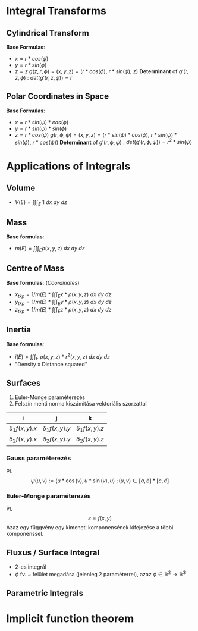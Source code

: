 # Integral Transforms
## Cylindrical Transform
**Base Formulas**:
- $x = r * cos(\phi)$
- $y = r * sin(\phi)$
- $z = z$ 
$g(z,r,\phi) = (x,y,z) = (r * cos(\phi),\ r * sin(\phi),\ z)$
**Determinant** of $g'(r,z,\phi)$ : $det(g'(r,z,\phi))=r$
## Polar Coordinates in Space
**Base Formulas**:  
- $x = r * sin(\psi) * cos(\phi)$
- $y = r * sin(\psi) * sin(\phi)$
- $z = r * cos(\psi)$ 
$g(r,\phi,\psi) = (x,y,z) = (r * sin(\psi) * cos(\phi),\ r * sin(\psi) * sin(\phi),\ r * cos(\psi))$
**Determinant** of $g'(r,\phi,\psi)$ : $det(g'(r,\phi,\psi)) = r^2 * sin(\psi)$  

# Applications of Integrals

## Volume
- $V(E) = \int \int \int_{E}\ 1\ dx\ dy\ dz$
## Mass
**Base formulas**: 
- $m(E) = \int \int \int_E \rho(x,y,z)\ dx\ dy\ dz$ 

## Centre of Mass 
**Base formulas**:  (*Coordinates*)
- $x_{tkp} = 1/m(E) * \int \int \int_E x*\rho(x,y,z)\ dx\ dy\ dz$     
- $y_{tkp} = 1/m(E) * \int \int \int_E y*\rho(x,y,z)\ dx\ dy\ dz$ 
- $z_{tkp} = 1/m(E) * \int \int \int_E z*\rho(x,y,z)\ dx\ dy\ dz$ 

## Inertia
**Base formulas**: 
- $i(E) = \int \int \int_{E}\ \rho(x,y,z) *r^2(x,y,z)\ dx\ dy\ dz$ 
- "Density x Distance squared"
## Surfaces
1. Euler-Monge paraméterezés
2. Felszín menti norma kiszámítása vektoriális szorzattal

| i                  | j                  | k                  |
| ------------------ | ------------------ | ------------------ |
| $\delta_1f(x,y).x$ | $\delta_1f(x,y).y$ | $\delta_1f(x,y).z$ |
| $\delta_2f(x,y).x$ | $\delta_2f(x,y).y$ | $\delta_2f(x,y).z$ |
### Gauss paraméterezés
Pl. 
$$
\psi(u,v) := (u * \cos(v), u * \sin(v),u)\ ; (u,v) \in [a,b] *[c,d]
$$
### Euler-Monge paraméterezés 
Pl. 
$$
z = f(x,y) 
$$
Azaz egy függvény egy kimeneti komponensének kifejezése a többi komponenssel.

## Fluxus / Surface Integral
- 2-es integrál
- $\phi$ fv. ~ felület megadása (jelenleg 2 paraméterrel), azaz $\phi \in \mathbb{R}^2 \to \mathbb{R}^3$

## Parametric Integrals



# Implicit function theorem